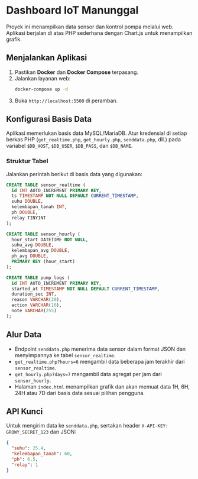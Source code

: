 # Dashboard IoT Manunggal

Proyek ini menampilkan data sensor dan kontrol pompa melalui web. Aplikasi berjalan di atas PHP sederhana dengan Chart.js untuk menampilkan grafik.

## Menjalankan Aplikasi

1. Pastikan **Docker** dan **Docker Compose** terpasang.
2. Jalankan layanan web:
   ```bash
   docker-compose up -d
   ```
3. Buka `http://localhost:5500` di peramban.

## Konfigurasi Basis Data

Aplikasi memerlukan basis data MySQL/MariaDB. Atur kredensial di setiap berkas PHP (`get_realtime.php`, `get_hourly.php`, `senddata.php`, dll.) pada variabel `$DB_HOST`, `$DB_USER`, `$DB_PASS`, dan `$DB_NAME`.

### Struktur Tabel
Jalankan perintah berikut di basis data yang digunakan:

```sql
CREATE TABLE sensor_realtime (
  id INT AUTO_INCREMENT PRIMARY KEY,
  ts TIMESTAMP NOT NULL DEFAULT CURRENT_TIMESTAMP,
  suhu DOUBLE,
  kelembapan_tanah INT,
  ph DOUBLE,
  relay TINYINT
);

CREATE TABLE sensor_hourly (
  hour_start DATETIME NOT NULL,
  suhu_avg DOUBLE,
  kelembapan_avg DOUBLE,
  ph_avg DOUBLE,
  PRIMARY KEY (hour_start)
);

CREATE TABLE pump_logs (
  id INT AUTO_INCREMENT PRIMARY KEY,
  started_at TIMESTAMP NOT NULL DEFAULT CURRENT_TIMESTAMP,
  duration_sec INT,
  reason VARCHAR(20),
  action VARCHAR(10),
  note VARCHAR(255)
);
```

## Alur Data

- Endpoint `senddata.php` menerima data sensor dalam format JSON dan menyimpannya ke tabel `sensor_realtime`.
- `get_realtime.php?hours=6` mengambil data beberapa jam terakhir dari `sensor_realtime`.
- `get_hourly.php?days=7` mengambil data agregat per jam dari `sensor_hourly`.
- Halaman `index.html` menampilkan grafik dan akan memuat data 1H, 6H, 24H atau 7D dari basis data sesuai pilihan pengguna.

## API Kunci

Untuk mengirim data ke `senddata.php`, sertakan header `X-API-KEY: GROWY_SECRET_123` dan JSON:

```json
{
  "suhu": 25.4,
  "kelembapan_tanah": 60,
  "ph": 6.5,
  "relay": 1
}
```
